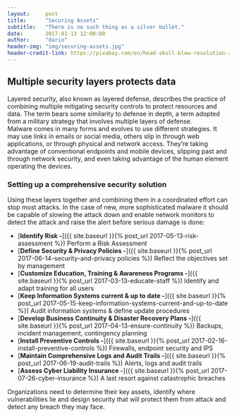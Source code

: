 ```yaml
---
layout:     post
title:      "Securing Assets"
subtitle:   "There is no such thing as a silver bullet."
date:       2017-01-13 12:00:00
author:     "dario"
header-img: "img/securing-assets.jpg"
header-credit-link: https://pixabay.com/en/head-skull-blow-resolution-resolve-2709732/
---
```


## Multiple security layers protects data
Layered security, also known as layered defense, describes the practice of combining multiple mitigating security controls to protect resources and data. The term bears some similarity to defense in depth, a term adopted from a military strategy that involves multiple layers of defense.  
Malware comes in many forms and evolves to use different strategies. It may use links in emails or social media, others slip in through web applications, or through physical and network access. They’re taking advantage of conventional endpoints and mobile devices, slipping past and through network security, and even taking advantage of the human element operating the devices.

### Setting up a comprehensive security solution
Using these layers together and combining them in a coordinated effort can stop most attacks. In the case of new, more sophisticated malware it should be capable of slowing the attack down and enable network monitors to detect the attack and raise the alert before serious damage is done:

* [**Identify Risk -**]({{ site.baseurl }}{% post_url 2017-05-13-risk-assessment %}) Perform a Risk Assessment
* [**Define Security & Privacy Policies -**]({{ site.baseurl }}{% post_url 2017-06-14-security-and-privacy policies %})
	Reflect the objectives set by management
* [**Customize Education, Training & Awareness Programs -**]({{ site.baseurl }}{% post_url 2017-03-13-educate-staff %}) Identify and adapt training for all users
* [**Keep Information Systems current & up to date -**]({{ site.baseurl }}{% post_url 2017-05-15-keep-information-systems-current-and-up-to-date %})
	Audit information systems & define update procedures
* [**Develop Business Continuity & Disaster Recovery Plans -**]({{ site.baseurl }}{% post_url 2017-04-13-ensure-continuity %})
	Backups, incident management, contingency planning
* [**Install Preventive Controls -**]({{ site.baseurl }}{% post_url 2017-02-16-install-preventive-controls %})
	Firewalls, endpoint security and IPS
* [**Maintain Comprehensive Logs and Audit Trails -**]({{ site.baseurl }}{% post_url 2017-06-19-audit-trails %})
	Alerts, logs and audit trails
* [**Assess Cyber Liability Insurance -**]({{ site.baseurl }}{% post_url 2017-07-26-cyber-insurance %}) A last resort against catastrophic breaches

Organizations need to determine their key assets, identify where vulnerabilities lie and design security that will protect them from attack and detect any breach they may face.
